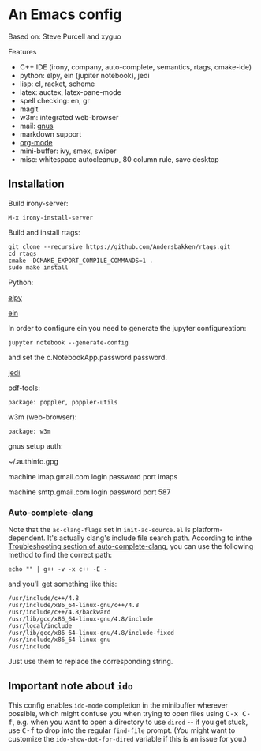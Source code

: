 # An Emacs config

Based on: Steve Purcell and xyguo

Features

- C++ IDE (irony, company, auto-complete, semantics, rtags, cmake-ide)
- python: elpy, ein (jupiter notebook), jedi
- lisp: cl, racket, scheme
- latex: auctex, latex-pane-mode
- spell checking: en, gr
- magit
- w3m: integrated web-browser
- mail: [gnus](https://www.emacswiki.org/emacs/GnusGmail)
- markdown support
- [org-mode](http://orgmode.org/worg/org-tutorials/org4beginners.html)
- mini-buffer: ivy, smex, swiper
- misc:  whitespace autocleanup, 80 column rule, save desktop


## Installation

Build irony-server:

```
M-x irony-install-server
```

Build and install rtags:

```
git clone --recursive https://github.com/Andersbakken/rtags.git
cd rtags
cmake -DCMAKE_EXPORT_COMPILE_COMMANDS=1 .
sudo make install
```

Python:

[elpy](https://github.com/jorgenschaefer/elpy)

[ein](https://github.com/millejoh/emacs-ipython-notebook)

In order to configure ein you need to generate the jupyter configureation:

```
jupyter notebook --generate-config

```

and set the c.NotebookApp.password password.

[jedi](http://tkf.github.io/emacs-jedi/latest/)

pdf-tools:

```
package: poppler, poppler-utils
```

w3m (web-browser):

```
package: w3m
```


gnus setup auth:

~/.authinfo.gpg

machine imap.gmail.com login <USER> password <PASSWORD> port imaps

machine smtp.gmail.com login <USER> password <PASSWORD> port 587

### Auto-complete-clang

Note that the `ac-clang-flags` set in `init-ac-source.el` is
platform-dependent. It's actually clang's include file search
path. According to
inthe
[Troubleshooting section of auto-complete-clang](https://github.com/brianjcj/auto-complete-clang),
you can use the following method to find the correct path:

```
echo "" | g++ -v -x c++ -E -
```

and you'll get something like this:

```
/usr/include/c++/4.8
/usr/include/x86_64-linux-gnu/c++/4.8
/usr/include/c++/4.8/backward
/usr/lib/gcc/x86_64-linux-gnu/4.8/include
/usr/local/include
/usr/lib/gcc/x86_64-linux-gnu/4.8/include-fixed
/usr/include/x86_64-linux-gnu
/usr/include
```
Just use them to replace the corresponding string.

## Important note about `ido`

This config enables `ido-mode` completion in the minibuffer wherever
possible, which might confuse you when trying to open files using
<kbd>C-x C-f</kbd>, e.g. when you want to open a directory to use
`dired` -- if you get stuck, use <kbd>C-f</kbd> to drop into the
regular `find-file` prompt. (You might want to customize the
`ido-show-dot-for-dired` variable if this is an issue for you.)
